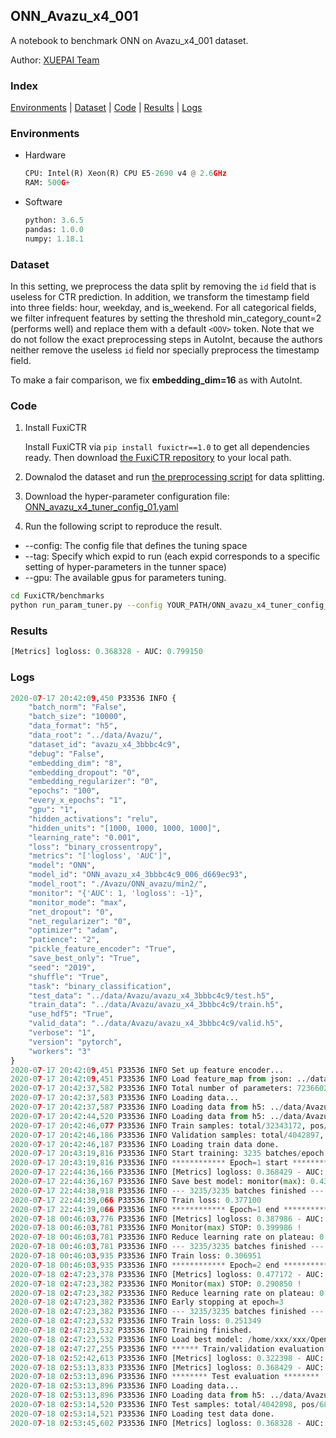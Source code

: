 ## ONN_Avazu_x4_001 

A notebook to benchmark ONN on Avazu_x4_001 dataset.

Author: [XUEPAI Team](https://github.com/xue-pai)


### Index
[Environments](#Environments) | [Dataset](#Dataset) | [Code](#Code) | [Results](#Results) | [Logs](#Logs)

### Environments
+ Hardware

  ```python
  CPU: Intel(R) Xeon(R) CPU E5-2690 v4 @ 2.6GHz
  RAM: 500G+
  ```
+ Software

  ```python
  python: 3.6.5
  pandas: 1.0.0
  numpy: 1.18.1
  ```

### Dataset
In this setting, we preprocess the data split by removing the ``id`` field that is useless for CTR prediction. In addition, we transform the timestamp field into three fields: hour, weekday, and is_weekend. For all categorical fields, we filter infrequent features by setting the threshold min_category_count=2 (performs well) and replace them with a default ``<OOV>`` token. Note that we do not follow the exact preprocessing steps in AutoInt, because the authors neither remove the useless ``id`` field nor specially preprocess the timestamp field.

To make a fair comparison, we fix **embedding_dim=16** as with AutoInt.


### Code
1. Install FuxiCTR
  
    Install FuxiCTR via `pip install fuxictr==1.0` to get all dependencies ready. Then download [the FuxiCTR repository](https://github.com/huawei-noah/benchmark/archive/53e314461c19dbc7f462b42bf0f0bfae020dc398.zip) to your local path.

2. Downalod the dataset and run [the preprocessing script](https://github.com/xue-pai/Open-CTR-Benchmark/blob/master/datasets/Avazu/Avazu_x4/split_avazu_x4.py) for data splitting. 

3. Download the hyper-parameter configuration file: [ONN_avazu_x4_tuner_config_01.yaml](./ONN_avazu_x4_tuner_config_01.yaml)

4. Run the following script to reproduce the result. 
  + --config: The config file that defines the tuning space
  + --tag: Specify which expid to run (each expid corresponds to a specific setting of hyper-parameters in the tunner space)
  + --gpu: The available gpus for parameters tuning.

  ```bash
  cd FuxiCTR/benchmarks
  python run_param_tuner.py --config YOUR_PATH/ONN_avazu_x4_tuner_config_01.yaml --tag 006 --gpu 0
  ```


### Results
```python
[Metrics] logloss: 0.368328 - AUC: 0.799150
```


### Logs
```python
2020-07-17 20:42:09,450 P33536 INFO {
    "batch_norm": "False",
    "batch_size": "10000",
    "data_format": "h5",
    "data_root": "../data/Avazu/",
    "dataset_id": "avazu_x4_3bbbc4c9",
    "debug": "False",
    "embedding_dim": "8",
    "embedding_dropout": "0",
    "embedding_regularizer": "0",
    "epochs": "100",
    "every_x_epochs": "1",
    "gpu": "1",
    "hidden_activations": "relu",
    "hidden_units": "[1000, 1000, 1000, 1000]",
    "learning_rate": "0.001",
    "loss": "binary_crossentropy",
    "metrics": "['logloss', 'AUC']",
    "model": "ONN",
    "model_id": "ONN_avazu_x4_3bbbc4c9_006_d669ec93",
    "model_root": "./Avazu/ONN_avazu/min2/",
    "monitor": "{'AUC': 1, 'logloss': -1}",
    "monitor_mode": "max",
    "net_dropout": "0",
    "net_regularizer": "0",
    "optimizer": "adam",
    "patience": "2",
    "pickle_feature_encoder": "True",
    "save_best_only": "True",
    "seed": "2019",
    "shuffle": "True",
    "task": "binary_classification",
    "test_data": "../data/Avazu/avazu_x4_3bbbc4c9/test.h5",
    "train_data": "../data/Avazu/avazu_x4_3bbbc4c9/train.h5",
    "use_hdf5": "True",
    "valid_data": "../data/Avazu/avazu_x4_3bbbc4c9/valid.h5",
    "verbose": "1",
    "version": "pytorch",
    "workers": "3"
}
2020-07-17 20:42:09,451 P33536 INFO Set up feature encoder...
2020-07-17 20:42:09,451 P33536 INFO Load feature_map from json: ../data/Avazu/avazu_x4_3bbbc4c9/feature_map.json
2020-07-17 20:42:37,582 P33536 INFO Total number of parameters: 723660201.
2020-07-17 20:42:37,583 P33536 INFO Loading data...
2020-07-17 20:42:37,587 P33536 INFO Loading data from h5: ../data/Avazu/avazu_x4_3bbbc4c9/train.h5
2020-07-17 20:42:44,520 P33536 INFO Loading data from h5: ../data/Avazu/avazu_x4_3bbbc4c9/valid.h5
2020-07-17 20:42:46,077 P33536 INFO Train samples: total/32343172, pos/5492052, neg/26851120, ratio/16.98%
2020-07-17 20:42:46,186 P33536 INFO Validation samples: total/4042897, pos/686507, neg/3356390, ratio/16.98%
2020-07-17 20:42:46,187 P33536 INFO Loading train data done.
2020-07-17 20:43:19,816 P33536 INFO Start training: 3235 batches/epoch
2020-07-17 20:43:19,816 P33536 INFO ************ Epoch=1 start ************
2020-07-17 22:44:36,166 P33536 INFO [Metrics] logloss: 0.368429 - AUC: 0.798979
2020-07-17 22:44:36,167 P33536 INFO Save best model: monitor(max): 0.430550
2020-07-17 22:44:38,918 P33536 INFO --- 3235/3235 batches finished ---
2020-07-17 22:44:39,066 P33536 INFO Train loss: 0.377100
2020-07-17 22:44:39,066 P33536 INFO ************ Epoch=1 end ************
2020-07-18 00:46:03,776 P33536 INFO [Metrics] logloss: 0.387986 - AUC: 0.787972
2020-07-18 00:46:03,781 P33536 INFO Monitor(max) STOP: 0.399986 !
2020-07-18 00:46:03,781 P33536 INFO Reduce learning rate on plateau: 0.000100
2020-07-18 00:46:03,781 P33536 INFO --- 3235/3235 batches finished ---
2020-07-18 00:46:03,935 P33536 INFO Train loss: 0.306951
2020-07-18 00:46:03,935 P33536 INFO ************ Epoch=2 end ************
2020-07-18 02:47:23,378 P33536 INFO [Metrics] logloss: 0.477172 - AUC: 0.768023
2020-07-18 02:47:23,382 P33536 INFO Monitor(max) STOP: 0.290850 !
2020-07-18 02:47:23,382 P33536 INFO Reduce learning rate on plateau: 0.000010
2020-07-18 02:47:23,382 P33536 INFO Early stopping at epoch=3
2020-07-18 02:47:23,382 P33536 INFO --- 3235/3235 batches finished ---
2020-07-18 02:47:23,532 P33536 INFO Train loss: 0.251349
2020-07-18 02:47:23,532 P33536 INFO Training finished.
2020-07-18 02:47:23,532 P33536 INFO Load best model: /home/xxx/xxx/OpenCTR1030/benchmarks/Avazu/ONN_avazu/min2/avazu_x4_3bbbc4c9/ONN_avazu_x4_3bbbc4c9_006_d669ec93_model.ckpt
2020-07-18 02:47:27,255 P33536 INFO ****** Train/validation evaluation ******
2020-07-18 02:52:42,613 P33536 INFO [Metrics] logloss: 0.322398 - AUC: 0.866123
2020-07-18 02:53:13,833 P33536 INFO [Metrics] logloss: 0.368429 - AUC: 0.798979
2020-07-18 02:53:13,896 P33536 INFO ******** Test evaluation ********
2020-07-18 02:53:13,896 P33536 INFO Loading data...
2020-07-18 02:53:13,896 P33536 INFO Loading data from h5: ../data/Avazu/avazu_x4_3bbbc4c9/test.h5
2020-07-18 02:53:14,520 P33536 INFO Test samples: total/4042898, pos/686507, neg/3356391, ratio/16.98%
2020-07-18 02:53:14,521 P33536 INFO Loading test data done.
2020-07-18 02:53:45,602 P33536 INFO [Metrics] logloss: 0.368328 - AUC: 0.799150
```
